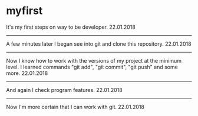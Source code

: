 # myfirst
It's my first steps on way to be developer.
22.01.2018
___
A few minutes later I began see into git and clone this repository.
22.01.2018
___
Now I know how to work with the versions of my project at the minimum level.
I learned commands "git add", "git commit", "git push" and some more. 
22.01.2018
___
And again I check program features. 
22.01.2018
___
Now I'm more certain that I can work with git. 
22.01.2018

